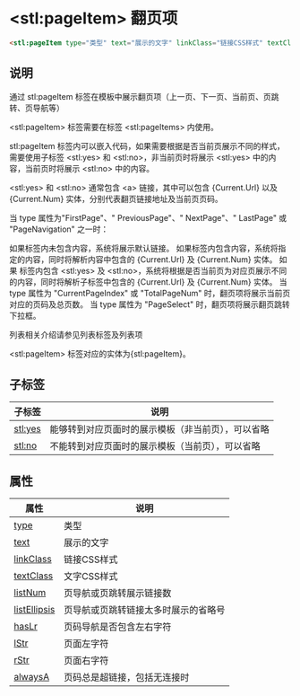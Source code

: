 ﻿# &lt;stl:pageItem&gt; 翻页项

```html
<stl:pageItem type="类型" text="展示的文字" linkClass="链接CSS样式" textClass="文字CSS样式" listNum="页导航或页跳转展示链接数" listEllipsis="页导航或页跳转链接太多时展示的省略号" hasLr="页码导航是否包含左右字符" lStr="页面左字符" rStr="页面右字符" alwaysA="页码总是超链接，包括无连接时"></stl:pageItem>
```

## 说明

通过 stl:pageItem 标签在模板中展示翻页项（上一页、下一页、当前页、页跳转、页导航等）

&lt;stl:pageItem&gt; 标签需要在标签 &lt;stl:pageItems&gt; 内使用。

stl:pageItem 标签内可以嵌入代码，如果需要根据是否当前页展示不同的样式，需要使用子标签 &lt;stl:yes&gt; 和 &lt;stl:no&gt;，非当前页时将展示 &lt;stl:yes&gt; 中的内容，当前页时将展示 &lt;stl:no&gt; 中的内容。

&lt;stl:yes&gt; 和 &lt;stl:no&gt; 通常包含 &lt;a&gt; 链接，其中可以包含 {Current.Url} 以及 {Current.Num} 实体，分别代表翻页链接地址及当前页页码。

当 type 属性为"FirstPage"、" PreviousPage"、" NextPage"、" LastPage" 或 "PageNavigation" 之一时：

如果标签内未包含内容，系统将展示默认链接。
如果标签内包含内容，系统将指定的内容，同时将解析内容中包含的 {Current.Url} 及 {Current.Num} 实体。
如果 标签内包含 &lt;stl:yes&gt; 及 &lt;stl:no&gt;，系统将根据是否当前页为对应页展示不同的内容，同时将解析子标签中包含的 {Current.Url} 及 {Current.Num} 实体。
当 type 属性为 "CurrentPageIndex" 或 "TotalPageNum" 时，翻页项将展示当前页对应的页码及总页数。
当 type 属性为 "PageSelect" 时，翻页项将展示翻页跳转下拉框。

列表相关介绍请参见列表标签及列表项

&lt;stl:pageItem&gt; 标签对应的实体为{stl:pageItem}。

## 子标签

| 子标签          | 说明                                               |
| --------------- | -------------------------------------------------- |
| [stl:yes](../yes/) | 能够转到对应页面时的展示模板（非当前页），可以省略 |
| [stl:no](../no/)   | 不能转到对应页面时的展示模板（当前页），可以省略   |

## 属性

| 属性                                                | 说明                                 |
| --------------------------------------------------- | ------------------------------------ |
| [type](pageItem/attributes?id=type)                 | 类型                                 |
| [text](pageItem/attributes?id=text)                 | 展示的文字                           |
| [linkClass](pageItem/attributes?id=linkClass)       | 链接CSS样式                          |
| [textClass](pageItem/attributes?id=textClass)       | 文字CSS样式                          |
| [listNum](pageItem/attributes?id=listNum)           | 页导航或页跳转展示链接数             |
| [listEllipsis](pageItem/attributes?id=listEllipsis) | 页导航或页跳转链接太多时展示的省略号 |
| [hasLr](pageItem/attributes?id=hasLr)               | 页码导航是否包含左右字符             |
| [lStr](pageItem/attributes?id=lStr)                 | 页面左字符                           |
| [rStr](pageItem/attributes?id=rStr)                 | 页面右字符                           |
| [alwaysA](pageItem/attributes?id=alwaysA)           | 页码总是超链接，包括无连接时         |
